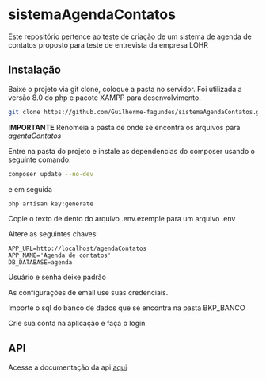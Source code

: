 # sistemaAgendaContatos
Este repositório pertence ao teste de criação de um sistema de agenda de contatos proposto para teste de entrevista da empresa LOHR

## Instalação

Baixe o projeto via git clone, coloque a pasta no servidor.
Foi utilizada a versão 8.0 do php e pacote XAMPP para desenvolvimento.

```bash
git clone https://github.com/Guilherme-fagundes/sistemaAgendaContatos.git
```

<b>IMPORTANTE</b> Renomeia a pasta de onde se encontra os arquivos para <i>agentaContatos</i>

Entre na pasta do projeto e instale as dependencias do composer
usando o seguinte comando:
```bash
composer update --no-dev
```
e em seguida 
```bash 
php artisan key:generate
```

Copie o texto de dento do arquivo .env.exemple para um arquivo .env

Altere as seguintes chaves:

```.env
APP_URL=http://localhost/agendaContatos
APP_NAME='Agenda de contatos'
DB_DATABASE=agenda
```
Usuário e senha deixe padrão

As configurações de email use suas credenciais.

Importe o sql do banco de dados que se encontra na pasta BKP_BANCO

Crie sua conta na aplicação e faça o login

## API

Acesse a documentação da api <a href="https://documenter.getpostman.com/view/13685786/TzJybvA4">aqui</a>


